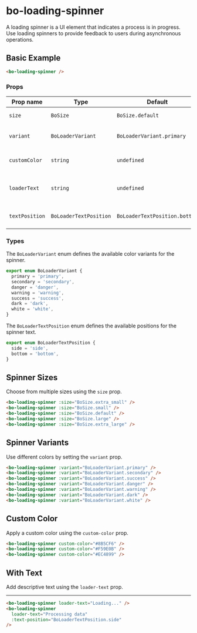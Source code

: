 <script setup>
import { BoLoadingSpinner } from '@/components/bo_loading_spinner';
import { BoSize } from '@/shared';
import { BoLoaderVariant, BoLoaderTextPosition } from '@/shared/bo_loader';
</script>

# bo-loading-spinner

A loading spinner is a UI element that indicates a process is in progress. Use loading spinners to provide feedback to users during asynchronous operations.

## Basic Example

```html
<bo-loading-spinner />
```

<div class="flex items-center gap-2">
  <div class="p-2">
    <bo-loading-spinner />
  </div>
</div>

### Props

| Prop name      | Type                   | Default                       | Description                     |
| -------------- | ---------------------- | ----------------------------- | ------------------------------- |
| `size`         | `BoSize`               | `BoSize.default`              | Size of the spinner             |
| `variant`      | `BoLoaderVariant`      | `BoLoaderVariant.primary`     | Color variant of the spinner    |
| `customColor`  | `string`               | `undefined`                   | Custom color (hex code)         |
| `loaderText`   | `string`               | `undefined`                   | Text displayed with the spinner |
| `textPosition` | `BoLoaderTextPosition` | `BoLoaderTextPosition.bottom` | Position of the loading text    |

### Types

The `BoLoaderVariant` enum defines the available color variants for the spinner.

```ts
export enum BoLoaderVariant {
  primary = 'primary',
  secondary = 'secondary',
  danger = 'danger',
  warning = 'warning',
  success = 'success',
  dark = 'dark',
  white = 'white',
}
```

The `BoLoaderTextPosition` enum defines the available positions for the spinner text.

```ts
export enum BoLoaderTextPosition {
  side = 'side',
  bottom = 'bottom',
}
```

## Spinner Sizes

Choose from multiple sizes using the `size` prop.

<div class="flex items-center gap-2">
  <div class="p-2">
    <bo-loading-spinner :size="BoSize.extra_small" />
  </div>
  <div class="p-2">
    <bo-loading-spinner :size="BoSize.small" />
  </div>
  <div class="p-2">
    <bo-loading-spinner :size="BoSize.default" />
  </div>
  <div class="p-2">
    <bo-loading-spinner :size="BoSize.large" />
  </div>
  <div class="p-2">
    <bo-loading-spinner :size="BoSize.extra_large" />
  </div>
</div>

```html
<bo-loading-spinner :size="BoSize.extra_small" />
<bo-loading-spinner :size="BoSize.small" />
<bo-loading-spinner :size="BoSize.default" />
<bo-loading-spinner :size="BoSize.large" />
<bo-loading-spinner :size="BoSize.extra_large" />
```

## Spinner Variants

Use different colors by setting the `variant` prop.

<div class="flex">
  <div class="p-2">
    <bo-loading-spinner :variant="BoLoaderVariant.primary" />
  </div>
  <div class="p-2">
    <bo-loading-spinner :variant="BoLoaderVariant.secondary" />
  </div>
  <div class="p-2">
    <bo-loading-spinner :variant="BoLoaderVariant.success" />
  </div>
  <div class="p-2">
    <bo-loading-spinner :variant="BoLoaderVariant.danger" />
  </div>
  <div class="p-2">
    <bo-loading-spinner :variant="BoLoaderVariant.warning" />
  </div>
  <div class="p-2">
    <bo-loading-spinner :variant="BoLoaderVariant.dark" />
  </div>
  <div class="bg-white p-2">
    <bo-loading-spinner :variant="BoLoaderVariant.white" />
  </div>
</div>

```html
<bo-loading-spinner :variant="BoLoaderVariant.primary" />
<bo-loading-spinner :variant="BoLoaderVariant.secondary" />
<bo-loading-spinner :variant="BoLoaderVariant.success" />
<bo-loading-spinner :variant="BoLoaderVariant.danger" />
<bo-loading-spinner :variant="BoLoaderVariant.warning" />
<bo-loading-spinner :variant="BoLoaderVariant.dark" />
<bo-loading-spinner :variant="BoLoaderVariant.white" />
```

## Custom Color

Apply a custom color using the `custom-color` prop.

<div class="flex items-center gap-2">
  <div class="p-2">
    <bo-loading-spinner custom-color="#8B5CF6" />
  </div>
  <div class="p-2">
    <bo-loading-spinner custom-color="#F59E0B" />
  </div>
  <div class="p-2">
    <bo-loading-spinner custom-color="#EC4899" />
  </div>
</div>

```html
<bo-loading-spinner custom-color="#8B5CF6" />
<bo-loading-spinner custom-color="#F59E0B" />
<bo-loading-spinner custom-color="#EC4899" />
```

## With Text

Add descriptive text using the `loader-text` prop.

<div class="flex flex-col gap-2">
  <div class="p-2">
    <bo-loading-spinner loader-text="Loading..." />
  </div>
  <hr class="border-gray-200 dark:border-gray-700" />
  <div class="p-2">
    <bo-loading-spinner 
      loader-text="Processing data" 
      :text-position="BoLoaderTextPosition.side" 
    />
  </div>
</div>

```html
<bo-loading-spinner loader-text="Loading..." />
<bo-loading-spinner
  loader-text="Processing data"
  :text-position="BoLoaderTextPosition.side"
/>
```
